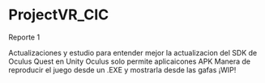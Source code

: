 # ProjectVR_CIC

Reporte 1


Actualizaciones y estudio para entender mejor la actualizacion del SDK de Oculus Quest en Unity 
Oculus solo permite aplicaicones APK 
Manera de reproducir el juego desde un .EXE y mostrarla desde las gafas ¡WIP!

